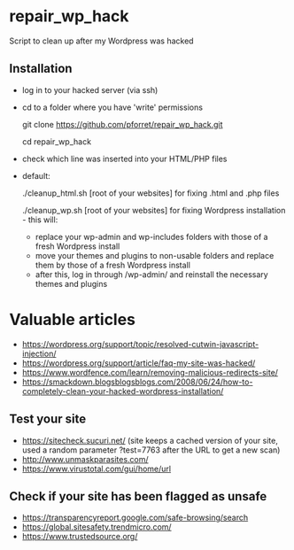# repair_wp_hack
Script to clean up after my Wordpress was hacked

## Installation 
* log in to your hacked server (via ssh)
* cd to a folder where you have 'write' permissions

	git clone https://github.com/pforret/repair_wp_hack.git

	cd repair_wp_hack

* check which line was inserted into your HTML/PHP files 
* default: <script type='text/javascript' src='https://[hacker-site]/same.js'></script>

	./cleanup_html.sh [root of your websites] for fixing .html and .php files

	./cleanup_wp.sh [root of your websites] for fixing Wordpress installation -  this will:

	* replace your wp-admin and wp-includes folders with those of a fresh Wordpress install
	* move your themes and plugins to non-usable folders and replace them by those of a fresh Wordpress install
	* after this, log in through /wp-admin/ and reinstall the necessary themes and plugins


# Valuable articles
* https://wordpress.org/support/topic/resolved-cutwin-javascript-injection/
* https://wordpress.org/support/article/faq-my-site-was-hacked/
* https://www.wordfence.com/learn/removing-malicious-redirects-site/
* https://smackdown.blogsblogsblogs.com/2008/06/24/how-to-completely-clean-your-hacked-wordpress-installation/

## Test your site

* https://sitecheck.sucuri.net/ (site keeps a cached version of your site, used a random parameter ?test=7763 after the URL to get a new scan)
* http://www.unmaskparasites.com/
* https://www.virustotal.com/gui/home/url

## Check if your site has been flagged as unsafe

* https://transparencyreport.google.com/safe-browsing/search
* https://global.sitesafety.trendmicro.com/
* https://www.trustedsource.org/